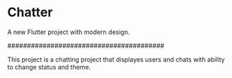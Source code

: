 # Chatter

A new Flutter project with modern design. 

########################################

This project is a chatting project that displayes users and chats with ability to change status and theme.
